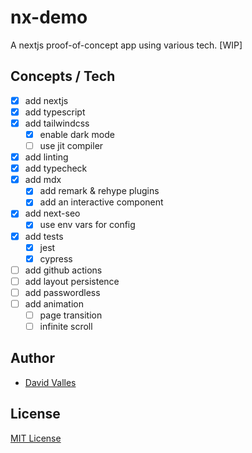 # nx-demo

A nextjs proof-of-concept app using various tech. [WIP]

## Concepts / Tech

- [x] add nextjs
- [x] add typescript
- [x] add tailwindcss
  - [x] enable dark mode
  - [ ] use jit compiler
- [x] add linting
- [x] add typecheck
- [x] add mdx
  - [x] add remark & rehype plugins
  - [x] add an interactive component
- [x] add next-seo
  - [x] use env vars for config
- [x] add tests
  - [x] jest
  - [x] cypress
- [ ] add github actions
- [ ] add layout persistence
- [ ] add passwordless
- [ ] add animation
  - [ ] page transition
  - [ ] infinite scroll

## Author

- [David Valles](https://dtjv.io)

## License

[MIT License](LICENSE)
